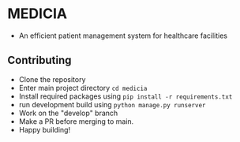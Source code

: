 # MEDICIA
- An efficient patient management system for healthcare facilities

## Contributing
- Clone the repository
- Enter main project directory ```cd medicia```
- Install required packages using ```pip install -r requirements.txt ```
- run development build using ```python manage.py runserver```
- Work on the "develop" branch
- Make a PR before merging to main.
- Happy building!